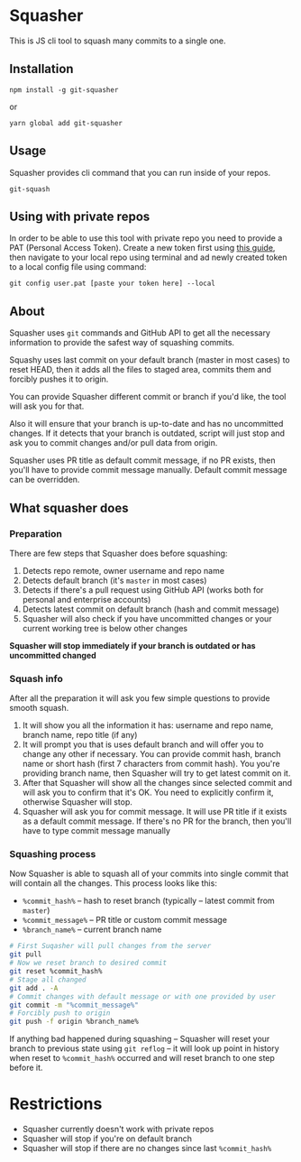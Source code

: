 # Squasher

This is JS cli tool to squash many commits to a single one.

## Installation

```
npm install -g git-squasher
```

or

```
yarn global add git-squasher
```

## Usage

Squasher provides cli command that you can run inside of your repos.

```
git-squash
```

## Using with private repos

In order to be able to use this tool with private repo you need to provide a PAT (Personal Access Token). Create a new token first using [this guide](https://help.github.com/en/articles/creating-a-personal-access-token-for-the-command-line), then navigate to your local repo using terminal and ad newly created token to a local config file using command:

```
git config user.pat [paste your token here] --local
```

## About

Squasher uses `git` commands and GitHub API to get all the necessary information
to provide the safest way of squashing commits.

Squashy uses last commit on your default branch (master in most cases) to reset
HEAD, then it adds all the files to staged area, commits them and forcibly pushes
it to origin.

You can provide Squasher different commit or branch if you'd like, the tool will
ask you for that.

Also it will ensure that your branch is up-to-date and has no uncommitted
changes. If it detects that your branch is outdated, script will just stop and
ask you to commit changes and/or pull data from origin.

Squasher uses PR title as default commit message, if no PR exists, then you'll
have to provide commit message manually. Default commit message can be overridden.

## What squasher does

### Preparation

There are few steps that Squasher does before squashing:

1. Detects repo remote, owner username and repo name
2. Detects default branch (it's `master` in most cases)
3. Detects if there's a pull request using GitHub API (works both for personal and enterprise accounts)
4. Detects latest commit on default branch (hash and commit message)
4. Squasher will also check if you have uncommitted changes or your current working tree is below other changes

**Squasher will stop immediately if your branch is outdated or has uncommitted changed**

### Squash info

After all the preparation it will ask you few simple questions to provide smooth squash.

1. It will show you all the information it has: username and repo name, branch name, repo title (if any)
2. It will prompt you that is uses default branch and will offer you to change any other if necessary. You can provide commit hash, branch name or short hash (first 7 characters from commit hash). You you're providing branch name, then Squasher will try to get latest commit on it.
3. After that Squasher will show all the changes since selected commit and will ask you to confirm that it's OK. You need to explicitly confirm it, otherwise Squasher will stop.
4. Squasher will ask you for commit message. It will use PR title if it exists as a default commit message. If there's no PR for the branch, then you'll have to type commit message manually

### Squashing process

Now Squasher is able to squash all of your commits into single commit that will contain all the changes. This process looks like this:

- `%commit_hash%` – hash to reset branch (typically – latest commit from `master`)
- `%commit_message%` – PR title or custom commit message
- `%branch_name%` – current branch name

```bash
# First Suqasher will pull changes from the server
git pull
# Now we reset branch to desired commit
git reset %commit_hash%
# Stage all changed
git add . -A
# Commit changes with default message or with one provided by user
git commit -m "%commit_message%"
# Forcibly push to origin
git push -f origin %branch_name%
```

If anything bad happened during squashing – Squasher will reset your branch to previous state using `git reflog` – it will look up point in history when reset to `%commit_hash%` occurred and will reset branch to one step before it.

# Restrictions

* Squasher currently doesn't work with private repos
* Squasher will stop if you're on default branch
* Squasher will stop if there are no changes since last `%commit_hash%`
